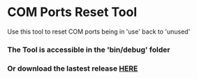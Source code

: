 # COM Ports Reset Tool

Use this tool to reset COM ports being in 'use' back to 'unused'


### **The Tool is accessible in the 'bin/debug' folder**

### Or download the lastest release [HERE](https://github.com/bouletmarc/COM_Ports_Reset/releases)
